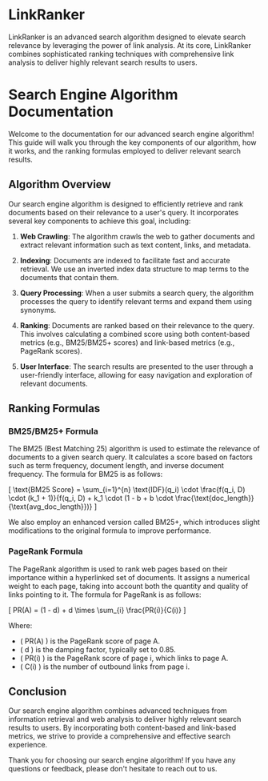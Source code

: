 # LinkRanker
LinkRanker is an advanced search algorithm designed to elevate search relevance by leveraging the power of link analysis. At its core, LinkRanker combines sophisticated ranking techniques with comprehensive link analysis to deliver highly relevant search results to users.

# Search Engine Algorithm Documentation

Welcome to the documentation for our advanced search engine algorithm! This guide will walk you through the key components of our algorithm, how it works, and the ranking formulas employed to deliver relevant search results.

## Algorithm Overview

Our search engine algorithm is designed to efficiently retrieve and rank documents based on their relevance to a user's query. It incorporates several key components to achieve this goal, including:

1. **Web Crawling**: The algorithm crawls the web to gather documents and extract relevant information such as text content, links, and metadata.

2. **Indexing**: Documents are indexed to facilitate fast and accurate retrieval. We use an inverted index data structure to map terms to the documents that contain them.

3. **Query Processing**: When a user submits a search query, the algorithm processes the query to identify relevant terms and expand them using synonyms.

4. **Ranking**: Documents are ranked based on their relevance to the query. This involves calculating a combined score using both content-based metrics (e.g., BM25/BM25+ scores) and link-based metrics (e.g., PageRank scores).

5. **User Interface**: The search results are presented to the user through a user-friendly interface, allowing for easy navigation and exploration of relevant documents.

## Ranking Formulas

### BM25/BM25+ Formula

The BM25 (Best Matching 25) algorithm is used to estimate the relevance of documents to a given search query. It calculates a score based on factors such as term frequency, document length, and inverse document frequency. The formula for BM25 is as follows:

\[ \text{BM25 Score} = \sum_{i=1}^{n} \text{IDF}(q_i) \cdot \frac{f(q_i, D) \cdot (k_1 + 1)}{f(q_i, D) + k_1 \cdot (1 - b + b \cdot \frac{\text{doc\_length}}{\text{avg\_doc\_length}})} \]

We also employ an enhanced version called BM25+, which introduces slight modifications to the original formula to improve performance.

### PageRank Formula

The PageRank algorithm is used to rank web pages based on their importance within a hyperlinked set of documents. It assigns a numerical weight to each page, taking into account both the quantity and quality of links pointing to it. The formula for PageRank is as follows:

\[ PR(A) = (1 - d) + d \times \sum_{i} \frac{PR(i)}{C(i)} \]

Where:
- \( PR(A) \) is the PageRank score of page A.
- \( d \) is the damping factor, typically set to 0.85.
- \( PR(i) \) is the PageRank score of page i, which links to page A.
- \( C(i) \) is the number of outbound links from page i.

## Conclusion

Our search engine algorithm combines advanced techniques from information retrieval and web analysis to deliver highly relevant search results to users. By incorporating both content-based and link-based metrics, we strive to provide a comprehensive and effective search experience.

Thank you for choosing our search engine algorithm! If you have any questions or feedback, please don't hesitate to reach out to us.
